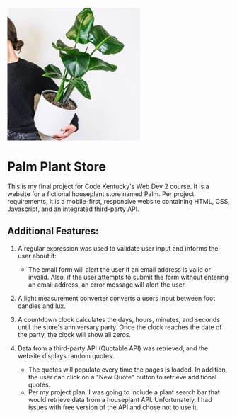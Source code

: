 ![Alt text](images/smallpottedplant.jpg)

# Palm Plant Store

This is my final project for Code Kentucky's Web Dev 2 course. It is a website for a fictional houseplant store named Palm. Per project requirements, it is a mobile-first, responsive website containing HTML, CSS, Javascript, and an integrated third-party API.

## Additional Features:
  1. A regular expression was used to validate user input and informs the user about it:
      * The email form will alert the user if an email address is valid or invalid. Also, if the user attempts to submit the form without entering an email address, an error message will alert the user.

  2. A light measurement converter converts a users input between foot candles and lux.

  3. A countdown clock calculates the days, hours, minutes, and seconds until the store's anniversary party. Once the clock reaches the date of the party, the clock will show all zeros. 

  4. Data from a third-party API (Quotable API) was retrieved, and the website displays random quotes.
        * The quotes will populate every time the pages is loaded. In addition, the user can click on a "New Quote" button to retrieve additional quotes. 
        * Per my project plan, I was going to include a plant search bar that would retrieve data from a houseplant API. Unfortunately, I had issues with free version of the API and chose not to use it. 
